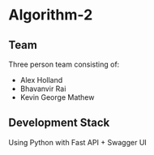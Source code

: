 # Algorithm-2

## Team

Three person team consisting of:
* Alex Holland
* Bhavanvir Rai
* Kevin George Mathew

## Development Stack

Using Python with Fast API + Swagger UI
